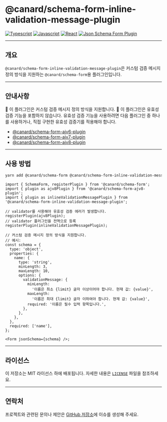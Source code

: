 # @canard/schema-form-inline-validation-message-plugin

[![Typescript](https://img.shields.io/badge/typescript-✔-blue.svg)]()
[![Javascript](https://img.shields.io/badge/javascript-✔-yellow.svg)]()
[![React](https://img.shields.io/badge/react-✔-61DAFB.svg)]()
[![Json Schema Form Plugin](https://img.shields.io/badge/JsonSchemaForm-validator-green.svg)]()

---

## 개요

`@canard/schema-form-inline-validation-message-plugin`은 커스텀 검증 메시지 정의 방식을 지원하는 `@canard/schema-form`용 플러그인입니다.

---

## 안내사항

📌 이 플러그인은 커스텀 검증 메시지 정의 방식을 지원합니다.
📌 이 플러그인은 유효성 검증 기능을 포함하지 않습니다. 유효성 검증 기능을 사용하려면 다음 플러그인 중 하나를 사용하거나, 직접 구현한 유효성 검증기를 적용해야 합니다.

- [@canard/schema-form-ajv6-plugin](../schema-form-ajv6-plugin/README-ko_kr.md)
- [@canard/schema-form-ajv7-plugin](../schema-form-ajv7-plugin/README-ko_kr.md)
- [@canard/schema-form-ajv8-plugin](../schema-form-ajv8-plugin/README-ko_kr.md)

---

## 사용 방법

```bash
yarn add @canard/schema-form @canard/schema-form-inline-validation-message-plugin
```

```tsx
import { SchemaForm, registerPlugin } from '@canard/schema-form';
import { plugin as ajv8Plugin } from '@canard/schema-form-ajv8-plugin';
import { plugin as inlineValidationMessagePlugin } from '@canard/schema-form-inline-validation-message-plugin';

// validator를 사용해야 유효성 검증 에러가 발생합니다.
registerPlugin(ajv8Plugin);
// validator 플러그인을 전역으로 등록
registerPlugin(inlineValidationMessagePlugin);

// 커스텀 검증 메시지 정의 방식을 지원합니다.
// 예시:
const schema = {
  type: 'object',
  properties: {
    name: {
      type: 'string',
      minLength: 3,
      maxLength: 10,
      options: {
        validationMessage: {
          minLength:
            '이름은 최소 {limit} 글자 이상이어야 합니다. 현재 값: {value}',
          maxLength:
            '이름은 최대 {limit} 글자 이하여야 합니다. 현재 값: {value}',
          required: '이름은 필수 입력 항목입니다.',
        },
      },
    },
  },
  required: ['name'],
};

<Form jsonSchema={schema} />;
```

---

## 라이선스

이 저장소는 MIT 라이선스 하에 배포됩니다. 자세한 내용은 [`LICENSE`](../../../LICENSE) 파일을 참조하세요.

---

## 연락처

프로젝트와 관련된 문의나 제안은 [GitHub 저장소](https://github.com/vincent-kk/albatrion)에 이슈를 생성해 주세요.
